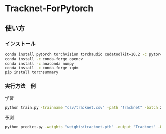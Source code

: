# Tracknet-ForPytorch

## 使い方

### インストール

```bash
conda install pytorch torchvision torchaudio cudatoolkit=10.2 -c pytorch
conda install -c conda-forge opencv
conda install -c anaconda numpy
conda install -c conda-forge tqdm
pip install torchsummary
```

### 実行方法　例

学習
```bash
python train.py -trainname "csv/tracknet.csv" -path "tracknet" -batch 2 -e 500 -Withtqdm True
```

予測
```bash
python predict.py -weights "weights/tracknet.pth" -output "Tracknet" -Withtqdm True
```
